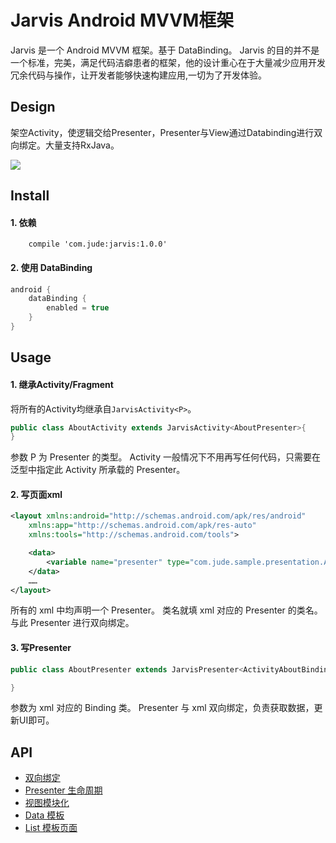 # Jarvis Android MVVM框架
Jarvis 是一个 Android MVVM 框架。基于 DataBinding。
Jarvis 的目的并不是一个标准，完美，满足代码洁癖患者的框架，他的设计重心在于大量减少应用开发冗余代码与操作，让开发者能够快速构建应用,一切为了开发体验。



## Design
架空Activity，使逻辑交给Presenter，Presenter与View通过Databinding进行双向绑定。大量支持RxJava。

![](img/image.png)


## Install

#### 1. 依赖
```grovvy
    compile 'com.jude:jarvis:1.0.0'
```

#### 2. 使用 DataBinding

```groovy
android {
    dataBinding {
        enabled = true
    }
}
```

## Usage
#### 1. 继承Activity/Fragment
将所有的Activity均继承自`JarvisActivity<P>`。
```java
public class AboutActivity extends JarvisActivity<AboutPresenter>{
}
```
参数 P 为 Presenter 的类型。
Activity 一般情况下不用再写任何代码，只需要在泛型中指定此 Activity 所承载的 Presenter。

#### 2. 写页面xml
```xml
<layout xmlns:android="http://schemas.android.com/apk/res/android"
    xmlns:app="http://schemas.android.com/apk/res-auto"
    xmlns:tools="http://schemas.android.com/tools">

    <data>
        <variable name="presenter" type="com.jude.sample.presentation.AboutPresenter"/>
    </data>
    ……
</layout>
```
所有的 xml 中均声明一个 Presenter。 类名就填 xml 对应的 Presenter 的类名。与此 Presenter 进行双向绑定。

#### 3. 写Presenter
```java
public class AboutPresenter extends JarvisPresenter<ActivityAboutBinding> {

}
```
参数为 xml 对应的 Binding 类。
Presenter 与 xml 双向绑定，负责获取数据，更新UI即可。

## API
+ [双向绑定](./docs/tow-way-binding.md)
+ [Presenter 生命周期](./docs/presenter.md)
+ [视图模块化](./docs/view_module.md)
+ [Data 模板](./docs/data.md)
+ [List 模板页面](./docs/list.md)